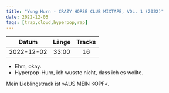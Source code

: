 ```yaml
---
title: "Yung Hurn - CRAZY HORSE CLUB MIXTAPE, VOL. 1 (2022)"
date: 2022-12-05
tags: [trap,cloud,hyperpop,rap]
---
```


| Datum      | Länge | Tracks |
|:----------:|:-----:|:------:|
| 2022-12-02 | 33:00 | 16     |

- Ehm, okay.
- Hyperpop-Hurn, ich wusste nicht, dass ich es wollte.

Mein Lieblingstrack ist »AUS MEIN KOPF«.
